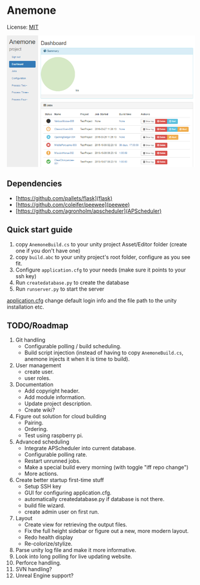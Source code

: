 # Anemone
License: [MIT](LICENSE)

![Screenshot_1](https://raw.githubusercontent.com/Winnak/Anemone/master/screenshots/Screenshot_1.png "WIP")


## Dependencies
* [https://github.com/pallets/flask](flask)
* [https://github.com/coleifer/peewee](peewee)
* [https://github.com/agronholm/apscheduler](APScheduler)


## Quick start guide
1. copy `AnemoneBuild.cs` to your unity project Asset/Editor folder (create one if you don't have one)
2. copy `build.abc` to your unity project's root folder, configure as you see fit.
3. Configure `application.cfg` to your needs (make sure it points to your ssh key)
4. Run `createdatabase.py` to create the database
5. Run `runserver.py` to start the server

[application.cfg](application.cfg) change default login info and the file path to the unity installation etc.


## TODO/Roadmap
1. Git handling
    * Configurable polling / build scheduling.
    * Build script injection (instead of having to copy `AnemoneBuild.cs`, anemone injects it when it is time to build).
2. User management
    * create user.
    * user roles.
3. Documentation
    * Add copyright header.
    * Add module information.
    * Update project description.
    * Create wiki?
4. Figure out solution for cloud building
    * Pairing.
    * Ordering.
    * Test using raspberry pi.
5. Advanced scheduling
    * Integrate APScheduler into current database.
    * Configurable polling rate.
    * Restart unrunned jobs.
    * Make a special build every morning (with toggle "iff repo change")
    * More actions.
6. Create better startup first-time stuff
    * Setup SSH key
    * GUI for configuring application.cfg.
    * automatically createdatabase.py if database is not there.
    * build file wizard.
    * create admin user on first run.
7. Layout
    * Create view for retrieving the output files.
    * Fix the full height sidebar or figure out a new, more modern layout.
    * Redo health display
    * Re-colorize/stylize.
8. Parse unity log file and make it more informative.
9. Look into long polling for live updating website.
10. Perforce handling.
11. SVN handling?
12. Unreal Engine support?
